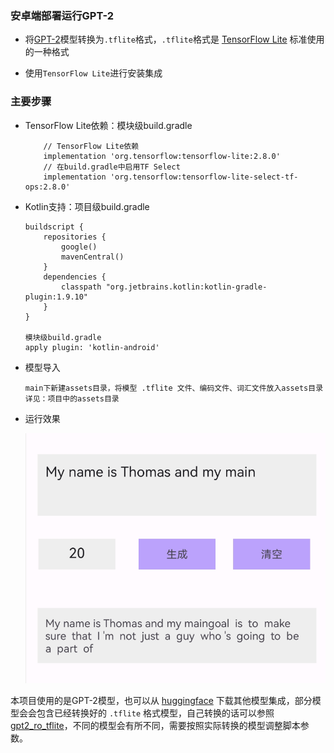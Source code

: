 ### 安卓端部署运行GPT-2

- 将[GPT-2](https://huggingface.co/openai-community/gpt2)模型转换为`.tflite`格式，`.tflite`格式是 [TensorFlow Lite](https://tensorflow.google.cn/lite?hl=zh-cn) 标准使用的一种格式

- 使用`TensorFlow Lite`进行安装集成

### 主要步骤

- TensorFlow Lite依赖：模块级build.gradle

    ```
        // TensorFlow Lite依赖
        implementation 'org.tensorflow:tensorflow-lite:2.8.0'
        // 在build.gradle中启用TF Select
        implementation 'org.tensorflow:tensorflow-lite-select-tf-ops:2.8.0'
    ```

- Kotlin支持：项目级build.gradle

    ```
    buildscript {
        repositories {
            google()
            mavenCentral()
        }
        dependencies {
            classpath "org.jetbrains.kotlin:kotlin-gradle-plugin:1.9.10"
        }
    }

    模块级build.gradle
    apply plugin: 'kotlin-android'
    ```

- 模型导入

    ```
    main下新建assets目录，将模型 .tflite 文件、编码文件、词汇文件放入assets目录
    详见：项目中的assets目录
    ```

- 运行效果

    ![](./doc/image.png)

本项目使用的是GPT-2模型，也可以从 [huggingface](https://huggingface.co/models) 下载其他模型集成，部分模型会会包含已经转换好的 `.tflite` 格式模型，自己转换的话可以参照 [gpt2_ro_tflite](https://github.com/swxctx/gpt2_ro_tflite)，不同的模型会有所不同，需要按照实际转换的模型调整脚本参数。